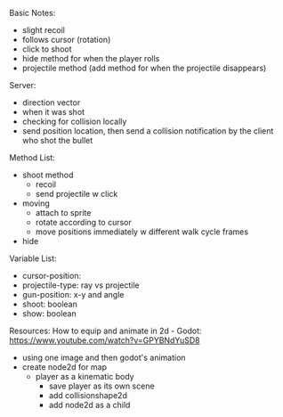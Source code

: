 Basic Notes:
- slight recoil
- follows cursor (rotation)
- click to shoot
- hide method for when the player rolls
- projectile method (add method for when the projectile disappears)

Server:
- direction vector 
- when it was shot
- checking for collision locally
- send position location, then send a collision notification by the client who shot the bullet

Method List:
- shoot method
    - recoil
    - send projectile w click
- moving
    - attach to sprite
    - rotate according to cursor
    - move positions immediately w different walk cycle frames
- hide

Variable List:
- cursor-position: 
- projectile-type: ray vs projectile
- gun-position: x-y and angle
- shoot: boolean
- show: boolean

Resources:
How to equip and animate in 2d - Godot: https://www.youtube.com/watch?v=GPYBNdYuSD8
- using one image and then godot's animation
- create node2d for map
    - player as a kinematic body
        - save player as its own scene
        - add collisionshape2d
        - add node2d as a child